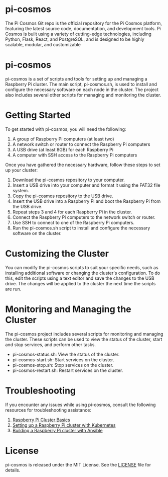 # pi-cosmos

The Pi Cosmos Git repo is the official repository for the Pi Cosmos platform, featuring the latest source code, documentation, and development tools. Pi Cosmos is built using a variety of cutting-edge technologies, including Python, Flask, React, and PostgreSQL, and is designed to be highly scalable, modular, and customizable

# pi-cosmos

pi-cosmos is a set of scripts and tools for setting up and managing a Raspberry Pi cluster. The main script, pi-cosmos.sh, is used to install and configure the necessary software on each node in the cluster. The project also includes several other scripts for managing and monitoring the cluster.

# Getting Started

To get started with pi-cosmos, you will need the following:

1. A group of Raspberry Pi computers (at least two)
2. A network switch or router to connect the Raspberry Pi computers
3. A USB drive (at least 8GB) for each Raspberry Pi
4. A computer with SSH access to the Raspberry Pi computers

Once you have gathered the necessary hardware, follow these steps to set up your cluster:

1. Download the pi-cosmos repository to your computer.
2. Insert a USB drive into your computer and format it using the FAT32 file system.
3. Copy the pi-cosmos repository to the USB drive.
4. Insert the USB drive into a Raspberry Pi and boot the Raspberry Pi from the USB drive.
5. Repeat steps 3 and 4 for each Raspberry Pi in the cluster.
6. Connect the Raspberry Pi computers to the network switch or router.
7. Use SSH to connect to one of the Raspberry Pi computers.
8. Run the pi-cosmos.sh script to install and configure the necessary software on the cluster.

# Customizing the Cluster

You can modify the pi-cosmos scripts to suit your specific needs, such as installing additional software or changing the cluster's configuration. To do this, edit the scripts using a text editor and save the changes to the USB drive. The changes will be applied to the cluster the next time the scripts are run.

# Monitoring and Managing the Cluster

The pi-cosmos project includes several scripts for monitoring and managing the cluster. These scripts can be used to view the status of the cluster, start and stop services, and perform other tasks.

- pi-cosmos-status.sh: View the status of the cluster.
- pi-cosmos-start.sh: Start services on the cluster.
- pi-cosmos-stop.sh: Stop services on the cluster.
- pi-cosmos-restart.sh: Restart services on the cluster.

# Troubleshooting

If you encounter any issues while using pi-cosmos, consult the following resources for troubleshooting assistance:

1. [Raspberry Pi Cluster Basics](https://www.raspberrypi.org/learning/raspberry-pi-cluster-basics/) 
2. [Setting up a Raspberry Pi cluster with Kubernetes](https://www.raspberrypi.org/learning/kubernetes-cluster/) 
3. [Building a Raspberry Pi cluster with Ansible](https://www.raspberrypi.org/learning/ansible-cluster/) 

# License

pi-cosmos is released under the MIT License. See the [LICENSE](LICENSE) file for details.

